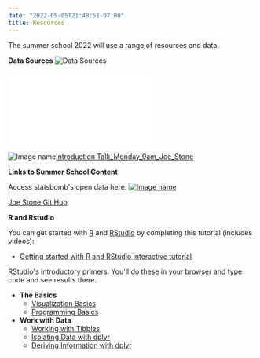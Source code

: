 ```yaml
---
date: "2022-05-05T21:48:51-07:00"
title: Resources
---
```


The summer school 2022 will use a range of resources and data.

**Data Sources**
![Data Sources](/./resources_files/data.png)

![Slides](/./resources_files/Introduction_2022.pdf)

![Image name](/./resources_files/Statsbomb_Logo.jpeg)[Introduction Talk_Monday_9am_Joe_Stone](/./resources_files/Introduction_2022.pdf)

**Links to Summer School Content**

Access statsbomb's open data here:
[![Image name](/./resources_files/Statsbomb_Logo.jpeg)](https://statsbomb.com/what-we-do/hub/free-data/)

[Joe Stone Git Hub](https://github.com/joe-stone1/shu_rouen)

**R and Rstudio**
 
You can get started with [R](https://www.r-project.org/) and [RStudio](https://www.rstudio.com/) by completing this tutorial (includes videos):

* [Getting started with R and RStudio interactive tutorial](http://milton-the-cat.rocks/learnr/r/r_getting_started/)

RStudio's introductory primers. You'll do these in your browser and type code and see results there.

- **The Basics**
	- [Visualization Basics](https://rstudio.cloud/learn/primers/1.1)
	- [Programming Basics](https://rstudio.cloud/learn/primers/1.2)
- **Work with Data**
	- [Working with Tibbles](https://rstudio.cloud/learn/primers/2.1)
	- [Isolating Data with dplyr](https://rstudio.cloud/learn/primers/2.2)
	- [Deriving Information with dplyr](https://rstudio.cloud/learn/primers/2.3)
	
	
	
